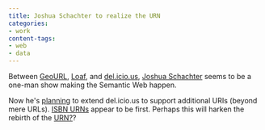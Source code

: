 ```yaml
---
title: Joshua Schachter to realize the URN
categories:
- work
content-tags:
- web
- data
---
```


Between [GeoURL][1], [Loaf][2], and [del.icio.us][3], [Joshua Schachter][4] seems to be a one-man show making the Semantic Web happen.

   [1]: http://geourl.org/
   [2]: http://loaf.cantbedone.org/
   [3]: http://del.icio.us/
   [4]: http://burri.to/~joshua/

Now he's [planning][5] to extend del.icio.us to support additional URIs (beyond mere URLs).  [ISBN URNs][6] appear to be first.  Perhaps this will harken the rebirth of the [URN?][7]?

   [5]: http://lists.burri.to/pipermail/delicious-discuss/2004-August/000605.html
   [6]: http://www.faqs.org/rfcs/rfc3187.html
   [7]: http://www.persistent-identifier.de/english/204-examples.php#URN
